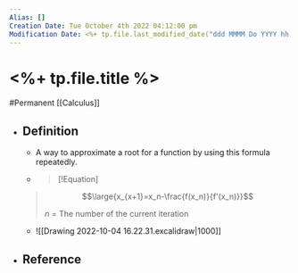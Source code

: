 ```yaml
---
Alias: []
Creation Date: Tue October 4th 2022 04:12:00 pm 
Modification Date: <%+ tp.file.last_modified_date("ddd MMMM Do YYYY hh:mm:ss a") %>
---
```

# <%+ tp.file.title %>
#Permanent [[Calculus]]

- ## Definition
	- A way to approximate a root for a function by using this formula repeatedly.
	- > [!Equation]
	> $$\large{x_{x+1}=x_n-\frac{f(x_n)}{f'(x_n)}}$$
	> 
	> $n$ = The number of the current iteration
	- ![[Drawing 2022-10-04 16.22.31.excalidraw|1000]]
- ## Reference